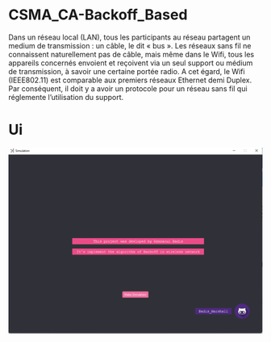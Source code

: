 # CSMA_CA-Backoff_Based

Dans un réseau locaI (LAN), tous les participants au réseau partagent un medium de transmission : un câble, le dit « bus ». Les réseaux sans fil ne connaissent naturellement pas de câble, mais même dans le Wifi, tous les appareils concernés envoient et reçoivent via un seul support ou médium de transmission, à savoir une certaine portée radio. A cet égard, le Wifi (IEEE802.11) est comparable aux premiers réseaux Ethernet demi Duplex. Par conséquent, il doit y a avoir un protocole pour un réseau sans fil qui réglemente l’utilisation du support.

# Ui
![](Csma_App.png)
